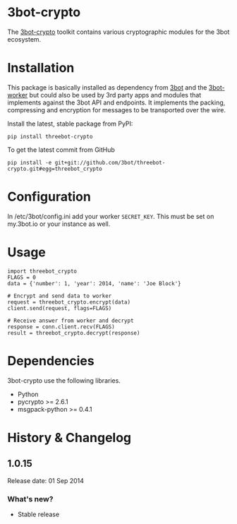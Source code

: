 # 3bot-crypto

The [3bot-crypto](https://github.com/3bot/3bot-crypto) toolkit contains various cryptographic modules for the 3bot ecosystem.

# Installation 

This package is basically installed as dependency from [3bot](https://github.com/3bot/3bot) and the [3bot-worker](https://github.com/3bot/3bot-worker) 
but could also be used by 3rd party apps and modules that implements against the 3bot API and endpoints. 
It implements the packing, compressing and encryption for messages to be transported over the wire. 

Install the latest, stable package from PyPI:
	
	pip install threebot-crypto


To get the latest commit from GitHub

	pip install -e git+git://github.com/3bot/threebot-crypto.git#egg=threebot_crypto


# Configuration

In /etc/3bot/config.ini add your worker `SECRET_KEY`. This must be set on my.3bot.io or your instance as well.
 

# Usage

	import threebot_crypto
	FLAGS = 0
	data = {'number': 1, 'year': 2014, 'name': 'Joe Block'}
	
	# Encrypt and send data to worker
	request = threebot_crypto.encrypt(data)
	client.send(request, flags=FLAGS)
	
	# Receive answer from worker and decrypt
    response = conn.client.recv(FLAGS)
    result = threebot_crypto.decrypt(response)
	
	

# Dependencies

3bot-crypto use the following libraries.

* Python 
* pycrypto >= 2.6.1
* msgpack-python >= 0.4.1 

# History & Changelog

## 1.0.15

Release date: 01 Sep 2014

### What's new?

* Stable release
